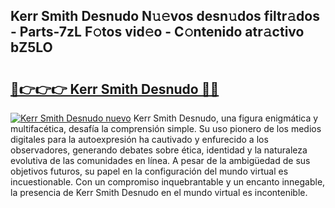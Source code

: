 ## Kerr Smith Desnudo N𝚞𝚎vos desn𝚞dos filtr𝚊dos - Parts-7zL F𝚘tos vid𝚎o - C𝚘ntenido atr𝚊ctivo bZ5LO

# <h2><a href="http://mb0ggc1.tromn.icu/?c=Kerr+Smith+Desnudo">🔗👉👉👉 Kerr Smith Desnudo 🔗🔗</a></h2>

[![Kerr Smith Desnudo nuevo](https://i.imgur.com/pEAQMta.gif)](http://mb0ggc1.tromn.icu/?c=Kerr+Smith+Desnudo)
Kerr Smith Desnudo, una figura enigmática y multifacética, desafía la comprensión simple. Su uso pionero de los medios digitales para la autoexpresión ha cautivado y enfurecido a los observadores, generando debates sobre ética, identidad y la naturaleza evolutiva de las comunidades en línea. A pesar de la ambigüedad de sus objetivos futuros, su papel en la configuración del mundo virtual es incuestionable. Con un compromiso inquebrantable y un encanto innegable, la presencia de Kerr Smith Desnudo en el mundo virtual es incontenible.
